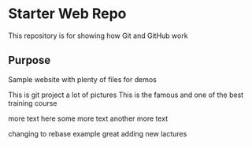 # Starter Web Repo

This repository is for showing how Git and GitHub work

## Purpose

Sample website with plenty of files for demos

This is git project 
a lot of pictures
This is the famous and one of the best training course

more text here
some more text 
another more text

changing to rebase example
great
adding new lactures
